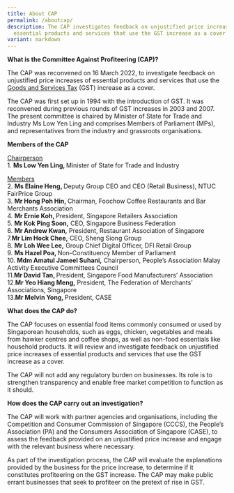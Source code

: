 ```yaml
---
title: About CAP
permalink: /aboutcap/
description: The CAP investigates feedback on unjustified price increases of
  essential products and services that use the GST increase as a cover.
variant: markdown
---
```

**What is the Committee Against Profiteering (CAP)?**

The CAP was reconvened on 16 March 2022, to investigate feedback on unjustified price increases of essential products and services that use the  <a href="https://www.mof.gov.sg/singapore-budget/budget-explainers" target="_blank">Goods and Services Tax</a> (GST) increase as a cover. 

The CAP was first set up in 1994 with the introduction of GST. It was reconvened during previous rounds of GST increases in 2003 and 2007. The present committee is chaired by Minister of State for Trade and Industry Ms Low Yen Ling and comprises Members of Parliament (MPs), and representatives from the industry and grassroots organisations.

**Members of the CAP**

<u>Chairperson</u><br>
1\.	<b>Ms Low Yen Ling, </b>Minister of State for Trade and Industry

<u>Members</u><br>
2\. <b>Ms Elaine Heng, </b> Deputy Group CEO and CEO (Retail Business), NTUC FairPrice Group<br>
3\. <b>Mr Hong Poh Hin, </b> Chairman, Foochow Coffee Restaurants and Bar Merchants Association<br>
4\. <b>Mr Ernie Koh, </b> President, Singapore Retailers Association<br>
5\.	<b>Mr Kok Ping Soon,</b> CEO, Singapore Business Federation<br>
6\. <b>Mr Andrew Kwan,</b> President, Restaurant Association of Singapore<br>
7\.<b>Mr Lim Hock Chee,</b> CEO, Sheng Siong Group<br>
8\.	<b>Mr Loh Wee Lee,</b> Group Chief Digital Officer, DFI Retail Group<br>
9\.	<b>Ms Hazel Poa, </b> Non-Constituency Member of Parliament<br>
10\.	<b>Mdm Amatul Jameel Suhani,</b> Chairperson, People’s Association Malay Activity Executive Committees Council<br>
11\.<b>Mr David Tan, </b>President, Singapore Food Manufacturers’ Association<br>
12\.<b>Mr Yeo Hiang Meng,</b> President, The Federation of Merchants’ Associations, Singapore<br>
13\.<b>Mr Melvin Yong, </b> President, CASE<br>

**What does the CAP do?**

The CAP focuses on essential food items commonly consumed or used by Singaporean households, such as eggs, chicken, vegetables and meals from hawker centres and coffee shops, as well as non-food essentials like household products. It will review and investigate feedback on unjustified price increases of essential products and services that use the GST increase as a cover.

The CAP will not add any regulatory burden on businesses. Its role is to strengthen transparency and enable free market competition to function as it should. 

**How does the CAP carry out an investigation?**

The CAP will work with partner agencies and organisations, including the Competition and Consumer Commission of Singapore (CCCS), the People’s Association (PA) and the Consumers Association of Singapore (CASE), to assess the feedback provided on an unjustified price increase and engage with the relevant business where necessary. 

As part of the investigation process, the CAP will evaluate the explanations provided by the business for the price increase, to determine if it constitutes profiteering on the GST increase. The CAP may make public errant businesses that seek to profiteer on the pretext of rise in GST.